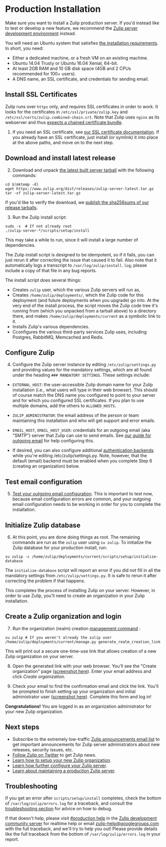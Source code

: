 # Production Installation

Make sure you want to install a Zulip production server. If you'd
instead like to test or develop a new feature, we recommend the
[Zulip server development environment](dev-overview.html#requirements) instead.

You will need an Ubuntu system that satisfies
[the installation requirements](prod-requirements.html).  In short,
you need:
* Either a dedicated machine, or a fresh VM on an existing machine.
* Ubuntu 14.04 Trusty or Ubuntu 16.04 Xenial, 64-bit.
* At least 2GB RAM and 10 GB disk space (4GB and 2 CPUs recommended for 100+ users).
* A DNS name, an SSL certificate, and credentials for sending email.

## Install SSL Certificates

Zulip runs over `https` only, and requires SSL certificates in order to
work. It looks for the certificates in `/etc/ssl/private/zulip.key`
and `/etc/ssl/certs/zulip.combined-chain.crt`.  Note that Zulip uses
`nginx` as its webserver and thus [expects a chained certificate
bundle](http://nginx.org/en/docs/http/configuring_https_servers.html).

1. If you need an SSL certificate, see [our SSL certificate
documentation](ssl-certificates.html).  If you already have an SSL
certificate, just install (or symlink) it into place at the above
paths, and move on to the next step.

## Download and install latest release

2. Download and unpack [the latest built server
tarball](https://www.zulip.org/dist/releases/zulip-server-latest.tar.gz)
with the following commands:

```
cd $(mktemp -d)
wget https://www.zulip.org/dist/releases/zulip-server-latest.tar.gz
tar -xf zulip-server-latest.tar.gz
```

If you'd like to verify the download, we
[publish the sha256sums of our release tarballs](https://www.zulip.org/dist/releases/SHA256SUMS.txt).

3. Run the Zulip install script:
```
sudo -s  # If not already root
./zulip-server-*/scripts/setup/install
```

This may take a while to run, since it will install a large number of
dependencies.

The Zulip install script is designed to be idempotent, so if it fails,
you can just rerun it after correcting the issue that caused it to
fail.  Also note that it automatically logs a transcript to
`/var/log/zulip/install.log`; please include a copy of that file in
any bug reports.

The install script does several things:
* Creates `zulip` user, which the various Zulip servers will run as,
* Creates `/home/zulip/deployments/`, which the Zulip code for this
deployment (and future deployments when you upgrade) go into.  At the
very end of the install process, the script moves the Zulip code tree
it's running from (which you unpacked from a tarball above) to a
directory there, and makes `/home/zulip/deployments/current` as a
symbolic link to it.
* Installs Zulip's various dependencies.
* Cconfigures the various third-party services Zulip uses, including
Postgres, RabbitMQ, Memcached and Redis.

## Configure Zulip

4. Configure the Zulip server instance by editing `/etc/zulip/settings.py` and
providing values for the mandatory settings, which are all found under the
heading `### MANDATORY SETTINGS`.  These settings include:

- `EXTERNAL_HOST`: the user-accessible Zulip domain name for your
  Zulip installation (i.e., what users will type in their web
  browser). This should of course match the DNS name you configured to
  point to your server and for which you configured SSL certificates.
  If you plan to use multiple domains, add the others to
  `ALLOWED_HOSTS`.

- `ZULIP_ADMINISTRATOR`: the email address of the person or team
  maintaining this installation and who will get support and error
  emails.

- `EMAIL_HOST`, `EMAIL_HOST_USER`: credentials for an outgoing email
  (aka "SMTP") server that Zulip can use to send emails.  See
  [our guide for outgoing email](prod-email.html) for help configuring
  this.

- If desired, you can also configure additional
  [authentication backends](prod-authentication-methods.html) while
  you're editing /etc/zulip/settings.py.  Note, however, that the
  default (email) backend must be enabled when you complete Step 6
  (creating an organization) below.

## Test email configuration

5. [Test your outgoing email
   configuration](prod-email.html#testing-and-troubleshooting).  This is
   important to test now, because email configuration errors are
common, and your outgoing email configuration needs to be working in
order for you to complete the installation.

## Initialize Zulip database

6. At this point, you are done doing things as root. The remaining
commands are run as the `zulip` user using `su zulip`. To initialize
the Zulip database for your production install, run:

```
su zulip -c /home/zulip/deployments/current/scripts/setup/initialize-database
```

The `initialize-database` script will report an error if you did not
fill in all the mandatory settings from `/etc/zulip/settings.py`.  It
is safe to rerun it after correcting the problem if that happens.

This completes the process of installing Zulip on your server.
However, in order to use Zulip, you'll need to create an organization
in your Zulip installation.

## Create a Zulip organization and login

7. Run the organization (realm) creation [management
command](prod-maintain-secure-upgrade.html#management-commands) :

  ```
  su zulip # If you weren't already the zulip user
  /home/zulip/deployments/current/manage.py generate_realm_creation_link
  ```

  This will print out a secure one-time-use link that allows creation of a
  new Zulip organization on your server.

8. Open the generated link with your web browser. You'll see the "Create
organization" page ([screenshot here](_static/zulip-create-realm.png)).
Enter your email address and click *Create organization*.

9. Check your email to find the confirmation email and click the
link. You'll be prompted to finish setting up your organization and
initial administrator user ([screenshot
here](_static/zulip-create-user-and-org.png)).  Complete this form and
log in!

**Congratulations!** You are logged in as an organization
administrator for your new Zulip organization.

## Next steps

* Subscribe to the extremely low-traffic
[Zulip announcements email list](https://groups.google.com/forum/#!forum/zulip-announce)
to get important announcements for Zulip server administrators about
new releases, security issues, etc.
* [Follow Zulip on Twitter](https://twitter.com/zulip) to get Zulip news.
* [Learn how to setup your new Zulip organization][realm-admin-docs].
* [Learn how further configure your Zulip server](prod-customize.html).
* [Learn about maintaining a production Zulip server](prod-maintain-secure-upgrade.html).

## Troubleshooting

If you get an error after `scripts/setup/install` completes, check the
bottom of `/var/log/zulip/errors.log` for a traceback, and consult the
[troubleshooting section](prod-troubleshooting.html) for advice on how
to debug.

If that doesn't help, please visit
[#production help](https://chat.zulip.org/#narrow/stream/production.20help)
in the [Zulip development community server](chat-zulip-org.html) for
realtime help or email zulip-help@googlegroups.com with the full
traceback, and we'll try to help you out!  Please provide details like
the full traceback from the bottom of `/var/log/zulip/errors.log` in
your report.

[realm-admin-docs]: https://zulipchat.com/help/getting-your-organization-started-with-zulip
